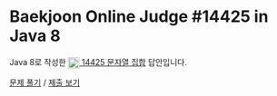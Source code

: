 # Baekjoon Online Judge #14425 in Java 8
Java 8로 작성한 [<img src="https://static.solved.ac/tier_small/7.svg" height="20" align="center">
14425 문자열 집합](https://www.acmicpc.net/problem/14425) 답안입니다.

[문제 풀기](https://www.acmicpc.net/problem/14425) /
[제출 보기](https://www.acmicpc.net/source/86776856)
